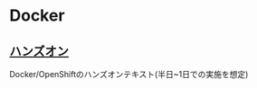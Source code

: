 # Docker

## [ハンズオン](https://github.com/h-kojima/openshift/tree/master/handson)
Docker/OpenShiftのハンズオンテキスト(半日~1日での実施を想定)
